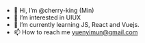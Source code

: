 - 👋 Hi, I’m @cherry-king (Min)
- 👀 I’m interested in UIUX
- 🌱 I’m currently learning JS, React and Vuejs.
- 📫 How to reach me yuenyimun@gmail.com

<!---
cherry-king/cherry-king is a ✨ special ✨ repository because its `README.md` (this file) appears on your GitHub profile.
You can click the Preview link to take a look at your changes.
--->
